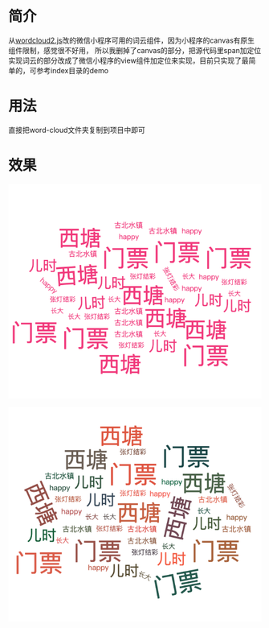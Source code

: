 # 简介
从[wordcloud2.js](https://github.com/timdream/wordcloud2.js/blob/gh-pages/API.md)改的微信小程序可用的词云组件，因为小程序的canvas有原生组件限制，感觉很不好用，
所以我删掉了canvas的部分，把源代码里span加定位实现词云的部分改成了微信小程序的view组件加定位来实现，目前只实现了最简单的，可参考index目录的demo

# 用法
直接把word-cloud文件夹复制到项目中即可

# 效果
![](./image/demo.png)

![](./image/demo2.png)
